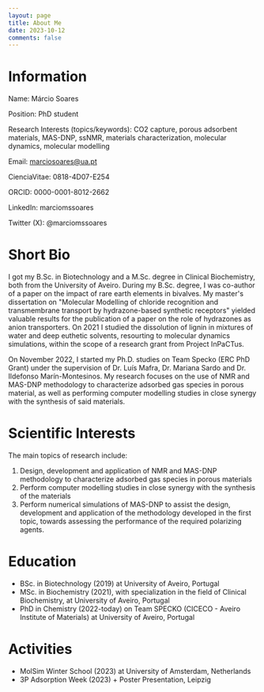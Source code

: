 ```yaml
---
layout: page
title: About Me
date: 2023-10-12
comments: false
---
```


# Information
Name: Márcio Soares 

Position: PhD student 

Research Interests (topics/keywords): CO2 capture, porous adsorbent materials, MAS-DNP, ssNMR, materials characterization, molecular dynamics, molecular modelling 

Email: marciosoares@ua.pt 

CienciaVitae: 0818-4D07-E254 

ORCID: 0000-0001-8012-2662 

LinkedIn: marciomssoares

Twitter (X): @marciomssoares 

# Short Bio  
I got my B.Sc. in Biotechnology and a M.Sc. degree in Clinical Biochemistry, both from the University of Aveiro. During my B.Sc. degree, I was co-author of a paper on the impact of rare earth elements in bivalves. My master's dissertation on "Molecular Modelling of chloride recognition and transmembrane transport by hydrazone-based synthetic receptors" yielded valuable results for the publication of a paper on the role of hydrazones as anion transporters. On 2021 I studied the dissolution of lignin in mixtures of water and deep euthetic solvents, resourting to molecular dynamics simulations, within the scope of a research grant from Project InPaCTus.

On November 2022, I started my Ph.D. studies on Team Specko (ERC PhD Grant) under the supervision of Dr. Luís Mafra, Dr. Mariana Sardo and Dr. Ildefonso Marín-Montesinos. My research focuses on the use of NMR and MAS-DNP methodology to characterize adsorbed gas species in porous material, as well as performing computer modelling studies in close synergy with the synthesis of said materials. 

# Scientific Interests 
The main topics of research include:
1. Design, development and application of NMR and MAS-DNP methodology to characterize adsorbed gas species in porous materials
2. Perform computer modelling studies in close synergy with the synthesis of the materials
3. Perform numerical simulations of MAS-DNP to assist the design, development and application of the methodology developed in the first topic, towards assessing the performance of the required polarizing agents. 

# Education 
- BSc. in Biotechnology (2019) at University of Aveiro, Portugal
- MSc. in Biochemistry (2021), with specialization in the field of Clinical Biochemistry, at University of Aveiro, Portugal
- PhD in Chemistry (2022-today) on Team SPECKO (CICECO - Aveiro Institute of Materials) at University of Aveiro, Portugal

# Activities
- MolSim Winter School (2023) at University of Amsterdam, Netherlands
- 3P Adsorption Week (2023) + Poster Presentation, Leipzig

